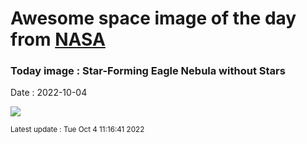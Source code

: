 
  # Awesome space image of the day from [NASA](https://api.nasa.gov/)

  ### Today image : Star-Forming Eagle Nebula without Stars
  Date : 2022-10-04

  ![](https://apod.nasa.gov/apod/image/2210/M16Eagle_Akar_960_starless.jpg)

  <small>Latest update : Tue Oct  4 11:16:41 2022</small>
